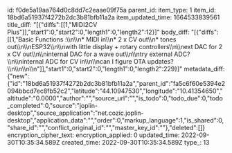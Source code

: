 id: f0de5a19aa764d0c8dd7c2eaae09f75a
parent_id: 
item_type: 1
item_id: 18bd6a51937f4272b2dc3b81bfb11a2a
item_updated_time: 1664533839561
title_diff: "[{\"diffs\":[[1,\"MIDI2CV Plus\"]],\"start1\":0,\"start2\":0,\"length1\":0,\"length2\":12}]"
body_diff: "[{\"diffs\":[[1,\"Basic Functions :\\\n\\\n* MIDI in\\\n* 2 x CV out\\\n* tones out\\\n\\\nESP32\\\n\\\nwith little display + rotary controllers\\\n\\\next DAC for 2 x CV out\\\n\\\ninternal DAC for a wave out\\\n\\\ntry external ADC?\\\n\\\ninternal ADC for CV in\\\n\\\ncan I figure OTA updates?\\\n\\\n\\\n\\\n\"]],\"start1\":0,\"start2\":0,\"length1\":0,\"length2\":229}]"
metadata_diff: {"new":{"id":"18bd6a51937f4272b2dc3b81bfb11a2a","parent_id":"fa5c6f60e5394e2094bbcd7ec8fb52c2","latitude":"44.10947530","longitude":"10.41354650","altitude":"0.0000","author":"","source_url":"","is_todo":0,"todo_due":0,"todo_completed":0,"source":"joplin-desktop","source_application":"net.cozic.joplin-desktop","application_data":"","order":0,"markup_language":1,"is_shared":0,"share_id":"","conflict_original_id":"","master_key_id":""},"deleted":[]}
encryption_cipher_text: 
encryption_applied: 0
updated_time: 2022-09-30T10:35:34.589Z
created_time: 2022-09-30T10:35:34.589Z
type_: 13